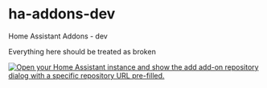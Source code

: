 # ha-addons-dev
Home Assistant Addons - dev

Everything here should be treated as broken

[![Open your Home Assistant instance and show the add add-on repository dialog with a specific repository URL pre-filled.](https://my.home-assistant.io/badges/supervisor_add_addon_repository.svg)](https://my.home-assistant.io/redirect/supervisor_add_addon_repository/?repository_url=https%3A%2F%2Fgithub.com%2FOptimusGREEN%2Fha-addons-dev)